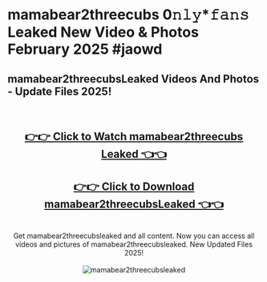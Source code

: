 # mamabear2threecubs 0𝚗𝚕𝚢*𝚏𝚊𝚗𝚜 Leaked New Video & Photos February 2025 #jaowd

<h2>mamabear2threecubsLeaked Videos And Photos - Update Files 2025!</h2>
<br>
<div align="center">
<h2><a href="https://mediaupload.pro?title=mamabear2threecubs&ref=11F" rel="nofollow">👉👉 Click to Watch mamabear2threecubs Leaked 👈👈</a></h2>
<h2><a href="https://mediaupload.pro?title=mamabear2threecubs&ref=11F" rel="nofollow">👉👉 Click to Download mamabear2threecubsLeaked 👈👈</a></h2>
<br>
Get mamabear2threecubsleaked and all content. Now you can access all videos and pictures of mamabear2threecubsleaked. New Updated Files 2025!
<br>
<br>
<a href="https://mediaupload.pro?title=mamabear2threecubs&ref=11F" rel="nofollow" data-target="animated-image.originalLink"><img src="https://i.ibb.co/Gkj2r4b/banner.png" alt="mamabear2threecubsleaked" style="max-width: 100%; display: inline-block;" data-target="animated-image.originalImage"></a>
</div>
<br>

